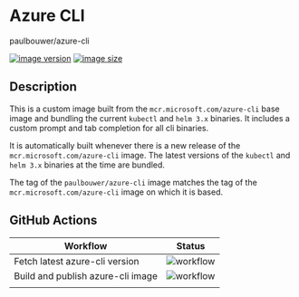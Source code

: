 # Azure CLI

paulbouwer/azure-cli 

[![image version](https://img.shields.io/docker/v/paulbouwer/azure-cli?sort=semver)](https://hub.docker.com/repository/docker/paulbouwer/azure-cli)
[![image size](https://img.shields.io/docker/image-size/paulbouwer/azure-cli?sort=semver)](https://hub.docker.com/repository/docker/paulbouwer/azure-cli)

## Description

This is a custom image built from the `mcr.microsoft.com/azure-cli` base image and bundling the current `kubectl` and `helm 3.x` binaries.  It includes a custom prompt and tab completion for all cli binaries.

It is automatically built whenever there is a new release of the `mcr.microsoft.com/azure-cli` image. The latest versions of the `kubectl` and `helm 3.x` binaries at the time are bundled. 

The tag of the `paulbouwer/azure-cli` image matches the tag of the `mcr.microsoft.com/azure-cli` image on which it is based.

## GitHub Actions

| Workflow | Status |
|-|-|
| Fetch latest azure-cli version | ![workflow](https://img.shields.io/github/workflow/status/paulbouwer/dockerfiles/Fetch%20latest%20azure-cli%20version) |
| Build and publish azure-cli image | ![workflow](https://img.shields.io/github/workflow/status/paulbouwer/dockerfiles/Build%20and%20publish%20azure-cli%20image) |
| | |